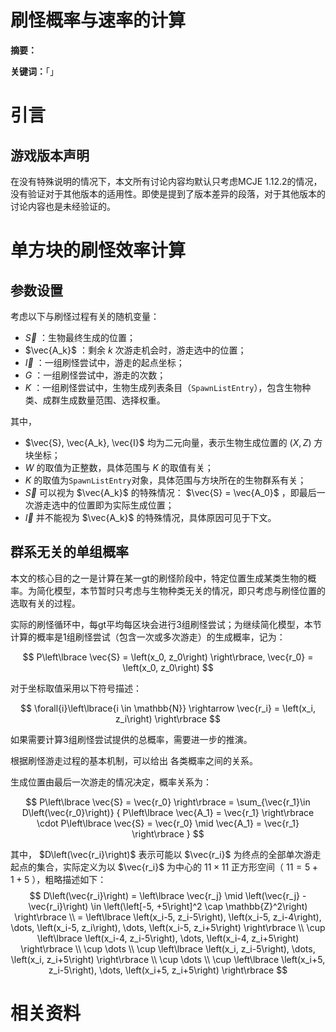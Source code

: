# 刷怪概率与速率的计算

**摘要：**

**关键词：**「」

# **引言**

## **游戏版本声明**

在没有特殊说明的情况下，本文所有讨论内容均默认只考虑MCJE 1.12.2的情况，没有验证对于其他版本的适用性。即使是提到了版本差异的段落，对于其他版本的讨论内容也是未经验证的。

# **单方块的刷怪效率计算**

## **参数设置**

考虑以下与刷怪过程有关的随机变量：

- $\vec{S}$ ：生物最终生成的位置；
- $\vec{A_k}$ ：剩余 $k$ 次游走机会时，游走选中的位置；
- $\vec{I}$ ：一组刷怪尝试中，游走的起点坐标；
- $G$ ：一组刷怪尝试中，游走的次数；
- $K$ ：一组刷怪尝试中，生物生成列表条目（`SpawnListEntry`），包含生物种类、成群生成数量范围、选择权重。

其中，
- $\vec{S}, \vec{A_k}, \vec{I}$ 均为二元向量，表示生物生成位置的 $\left(X, Z\right)$ 方块坐标；
- $W$ 的取值为正整数，具体范围与 $K$ 的取值有关；
- $K$ 的取值为`SpawnListEntry`对象，具体范围与方块所在的生物群系有关；
- $\vec{S}$ 可以视为 $\vec{A_k}$ 的特殊情况： $\vec{S} = \vec{A_0}$ ，即最后一次游走选中的位置即为实际生成位置；
- $\vec{I}$ 并不能视为 $\vec{A_k}$ 的特殊情况，具体原因可见于下文。

## **群系无关的单组概率**

本文的核心目的之一是计算在某一gt的刷怪阶段中，特定位置生成某类生物的概率。为简化模型，本节暂时只考虑与生物种类无关的情况，即只考虑与刷怪位置的选取有关的过程。

实际的刷怪循环中，每gt平均每区块会进行3组刷怪尝试；为继续简化模型，本节计算的概率是1组刷怪尝试（包含一次或多次游走）的生成概率，记为：

$$ P\left\lbrace \vec{S} = \left(x_0, z_0\right) \right\rbrace,
\vec{r_0} = \left(x_0, z_0\right) $$

对于坐标取值采用以下符号描述：

$$ \forall{i}\left\lbrace{i \in \mathbb{N}} \rightarrow
\vec{r_i} = \left(x_i, z_i\right) \right\rbrace $$

如果需要计算3组刷怪尝试提供的总概率，需要进一步的推演。

根据刷怪游走过程的基本机制，可以给出 各类概率之间的关系。

生成位置由最后一次游走的情况决定，概率关系为：

$$ P\left\lbrace \vec{S} = \vec{r_0} \right\rbrace 
= \sum_{\vec{r_1}\in D\left(\vec{r_0}\right)} {
    P\left\lbrace \vec{A_1} = \vec{r_1} \right\rbrace \cdot
    P\left\lbrace \vec{S} = \vec{r_0} \mid \vec{A_1} = \vec{r_1} \right\rbrace
} $$

其中， $D\left(\vec{r_i}\right)$ 表示可能以 $\vec{r_i}$ 为终点的全部单次游走起点的集合，实际定义为以 $\vec{r_i}$ 为中心的 $11 \times 11$ 正方形空间（ $11 = 5 + 1 + 5$ ），粗略描述如下：
$$ D\left(\vec{r_i}\right) = \left\lbrace \vec{r_j} \mid
\left(\vec{r_j} - \vec{r_i}\right) \in
\left(\left[-5, +5\right]^2 \cap \mathbb{Z}^2\right) \right\rbrace \\
= \left\lbrace
\left(x_i-5, z_i-5\right), \left(x_i-5, z_i-4\right), \dots, \left(x_i-5, z_i\right), \dots, \left(x_i-5, z_i+5\right)
\right\rbrace \\
\cup \left\lbrace
\left(x_i-4, z_i-5\right), \dots, \left(x_i-4, z_i+5\right)
\right\rbrace \\
\cup \dots \\
\cup \left\lbrace
\left(x_i, z_i-5\right), \dots, \left(x_i, z_i+5\right)
\right\rbrace \\
\cup \dots \\
\cup \left\lbrace
\left(x_i+5, z_i-5\right), \dots, \left(x_i+5, z_i+5\right)
\right\rbrace $$

# 相关资料


